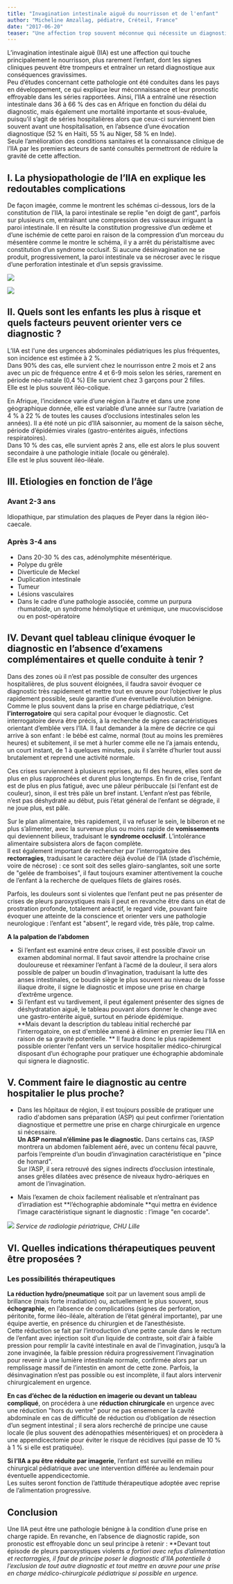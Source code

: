 ```yaml
---
title: "Invagination intestinale aiguë du nourrisson et de l'enfant"
author: "Micheline Amzallag, pédiatre, Créteil, France"
date: "2017-06-20"
teaser: "Une affection trop souvent méconnue qui nécessite un diagnostic rapide afin de ne pas mettre en jeu le pronostic vital."
---
```


L’invagination intestinale aiguë (IIA) est une affection qui touche principalement le nourrisson, plus rarement l’enfant, dont les signes cliniques peuvent être trompeurs et entraîner un retard diagnostique aux conséquences gravissimes.  
Peu d’études concernant cette pathologie ont été conduites dans les pays en développement, ce qui explique leur méconnaissance et leur pronostic effroyable dans les séries rapportées. Ainsi, l’IIA a entraîné une résection intestinale dans 36 à 66 % des cas en Afrique en fonction du délai du diagnostic, mais également une mortalité importante et sous-évaluée, puisqu’il s’agit de séries hospitalières alors que ceux-ci surviennent bien souvent avant une hospitalisation, en l’absence d’une évocation diagnostique (52 % en Haïti, 55 % au Niger, 58 % en Inde).  
Seule l’amélioration des conditions sanitaires et la connaissance clinique de l’IIA par les premiers acteurs de santé consultés permettront de réduire la gravité de cette affection.

## I. La physiopathologie de l’IIA en explique les redoutables complications 
De façon imagée, comme le montrent les schémas ci-dessous, lors de la constitution de l’IIA, la paroi intestinale se replie "en doigt de gant", parfois sur plusieurs cm, entraînant une compression des vaisseaux irriguant la paroi intestinale. Il en résulte la constitution progressive d’un œdème et d’une ischémie de cette paroi en raison de la compression d’un morceau du mésentère comme le montre le schéma, il y a arrêt du péristaltisme avec constitution d’un syndrome occlusif. Si aucune désinvagination ne se produit, progressivement, la paroi intestinale va se nécroser avec le risque d’une perforation intestinale et d’un sepsis gravissime.

![](iia-1772.v2-jpg.jpg)

![](iia-2_iia-2.jpg)

## II. Quels sont les enfants les plus à risque et quels facteurs peuvent orienter vers ce diagnostic ?
L’IIA est l'une des urgences abdominales pédiatriques les plus fréquentes, son incidence est estimée à 2 %.  
Dans 90% des cas, elle survient chez le nourrisson entre 2 mois et 2 ans avec un pic de fréquence entre 4 et 6-9 mois selon les séries, rarement en période néo-natale (0,4 %)
Elle survient chez 3 garçons pour 2 filles.  
Elle est le plus souvent iléo-colique.

En Afrique, l’incidence varie d’une région à l’autre et dans une zone géographique donnée, elle est variable d’une année sur l’autre (variation de 4 % à 22 % de toutes les causes d’occlusions intestinales selon les années). Il a été noté un pic d’IIA saisonnier, au moment de la saison sèche, période d’épidémies virales (gastro-entérites aiguës, infections respiratoires).  
Dans 10 % des cas, elle survient après 2 ans, elle est alors le plus souvent secondaire à une pathologie initiale (locale ou générale).  
Elle est le plus souvent iléo-iléale.

## III. Etiologies en fonction de l’âge
### Avant 2-3 ans 
Idiopathique, par stimulation des plaques de Peyer dans la région iléo-caecale.  
### Après 3-4 ans 
- Dans 20-30 % des cas, adénolymphite mésentérique.  
- Polype du grêle
- Diverticule de Meckel
- Duplication intestinale
- Tumeur
- Lésions vasculaires
- Dans le cadre d’une pathologie associée, comme un purpura rhumatoïde, un syndrome hémolytique et urémique, une mucoviscidose ou en post-opératoire

## IV. Devant quel tableau clinique évoquer le diagnostic en l’absence d’examens complémentaires et quelle conduite à tenir ?
Dans des zones où il n’est pas possible de consulter des urgences hospitalières, de plus souvent éloignées, il faudra savoir évoquer ce diagnostic très rapidement et mettre tout en œuvre pour l’objectiver le plus rapidement possible, seule garantie d’une éventuelle évolution bénigne.  
Comme le plus souvent dans la prise en charge pédiatrique, c’est **l’interrogatoire** qui sera capital pour évoquer le diagnostic. Cet interrogatoire devra être précis, à la recherche de signes caractéristiques orientant d’emblée vers l’IIA. Il faut demander à la mère de décrire ce qui arrive à son enfant : le bébé est calme, normal (tout au moins les premières heures) et subitement, il se met à hurler comme elle ne l’a jamais entendu, un court instant, de 1 à quelques minutes, puis il s’arrête d’hurler tout aussi brutalement et reprend une activité normale. 

Ces crises surviennent à plusieurs reprises, au fil des heures, elles sont de plus en plus rapprochées et durent plus longtemps. En fin de crise, l’enfant est de plus en plus fatigué, avec une pâleur péribuccale (si l’enfant est de couleur), sinon, il est très pâle un bref instant. L’enfant n’est pas fébrile, n’est pas déshydraté au début, puis l’état général de l’enfant se dégrade, il ne joue plus, est pâle.

Sur le plan alimentaire, très rapidement, il va refuser le sein, le biberon et ne plus s’alimenter, avec la survenue plus ou moins rapide de **vomissements** qui deviennent bilieux, traduisant le **syndrome occlusif**. L’intolérance alimentaire subsistera alors de façon complète.  
Il est également important de rechercher par l’interrogatoire des **rectorragies**, traduisant le caractère déjà évolué de l’IIA (stade d’ischémie, voire de nécrose) : ce sont soit des selles glairo-sanglantes, soit une sorte de "gelée de framboises", il faut toujours examiner attentivement la couche de l’enfant à la recherche de quelques filets de glaires rosés.

Parfois, les douleurs sont si violentes que l’enfant peut ne pas présenter de crises de pleurs paroxystiques mais il peut en revanche être dans un état de prostration profonde, totalement aréactif, le regard vide, pouvant faire évoquer une atteinte de la conscience et orienter vers une pathologie neurologique : l’enfant est "absent", le regard vide, très pâle, trop calme.

**A la palpation de l’abdomen** 
- Si l’enfant est examiné entre deux crises, il est possible d’avoir un examen abdominal normal. Il faut savoir attendre la prochaine crise douloureuse et réexaminer l’enfant à l’acmé de la douleur, il sera alors possible de palper un boudin d’invagination, traduisant la lutte des anses intestinales, ce boudin siège le plus souvent au niveau de la fosse iliaque droite, il signe le diagnostic et impose une prise en charge d’extrême urgence.  
- Si l’enfant est vu tardivement, il peut également présenter des signes de déshydratation aiguë, le tableau pouvant alors donner le change avec une gastro-entérite aiguë, surtout en période épidémique.  
**Mais devant la description du tableau initial recherché par l'interrogatoire, on est d'emblée amené à éliminer en premier lieu l'IIA en raison de sa gravité potentielle. **
Il faudra donc le plus rapidement possible orienter l’enfant vers un service hospitalier médico-chirurgical disposant d’un échographe pour pratiquer une échographie abdominale qui signera le diagnostic.

## V. Comment faire le diagnostic au centre hospitalier le plus proche?
- Dans les hôpitaux de région, il est toujours possible de pratiquer une radio d'abdomen sans préparation (ASP) qui peut confirmer l’orientation diagnostique et permettre une prise en charge chirurgicale en urgence si nécessaire.  
**Un ASP normal n’élimine pas le diagnostic.**
Dans certains cas, l’ASP montrera un abdomen faiblement aéré, avec un contenu fécal pauvre, parfois l’empreinte d’un boudin d’invagination caractéristique en "pince de homard".  
Sur l’ASP, il sera retrouvé des signes indirects d’occlusion intestinale, anses grêles dilatées avec présence de niveaux hydro-aériques en amont de l’invagination.

- Mais l’examen de choix facilement réalisable et n’entraînant pas d’irradiation est **l’échographie abdominale **qui mettra en évidence l’image caractéristique signant le diagnostic : l’image "en cocarde".

![](image001.png)
*Service de radiologie périatrique, CHU Lille*

## VI. Quelles indications thérapeutiques peuvent être proposées ?
### Les possibilités thérapeutiques 
 **La réduction hydro/pneumatique** soit par un lavement sous ampli de brillance (mais forte irradiation) ou, actuellement le plus souvent, sous **échographie**, en l’absence de complications (signes de perforation, péritonite, forme iléo-iléale, altération de l’état général importante), par une équipe avertie, en présence du chirurgien et de l’anesthésiste.  
Cette réduction se fait par l’introduction d’une petite canule dans le rectum de l’enfant avec injection soit d’un liquide de contraste, soit d’air à faible pression pour remplir la cavité intestinale en aval de l’invagination, jusqu’à la zone invaginée, la faible pression réduira progressivement l’invagination pour revenir à une lumière intestinale normale, confirmée alors par un remplissage massif de l’intestin en amont de cette zone. Parfois, la désinvagination n’est pas possible ou est incomplète, il faut alors intervenir chirurgicalement en urgence.

**En cas d’échec de la réduction en imagerie ou devant un tableau compliqué**, on procédera à une **réduction chirurgicale** en urgence avec une réduction "hors du ventre" pour ne pas ensemencer la cavité abdominale en cas de difficulté de réduction ou d’obligation de résection d’un segment  intestinal ; il sera alors recherché de principe une cause locale (le plus souvent des adénopathies mésentériques) et on procèdera à une appendicectomie pour éviter le risque de récidives (qui passe de 10 % à 1 % si elle est pratiquée).

**Si l’IIA a pu être réduite par imagerie**, l’enfant est surveillé en milieu chirurgical pédiatrique avec une intervention différée au lendemain pour éventuelle appendicectomie.  
Les suites seront fonction de l’attitude thérapeutique adoptée avec reprise de l’alimentation progressive.

## Conclusion 
Une IIA peut être une pathologie bénigne à la condition d’une prise en charge rapide. En revanche, en l’absence de diagnostic rapide, son pronostic est effroyable donc un seul principe à retenir :
**Devant tout épisode de pleurs paroxystiques violents *a fortiori *avec refus d’alimentation et rectorragies, il faut de principe poser le diagnostic d’IIA potentielle à l’exclusion de tout autre diagnostic et tout mettre en œuvre pour une prise en charge médico-chirurgicale pédiatrique si possible en urgence.**